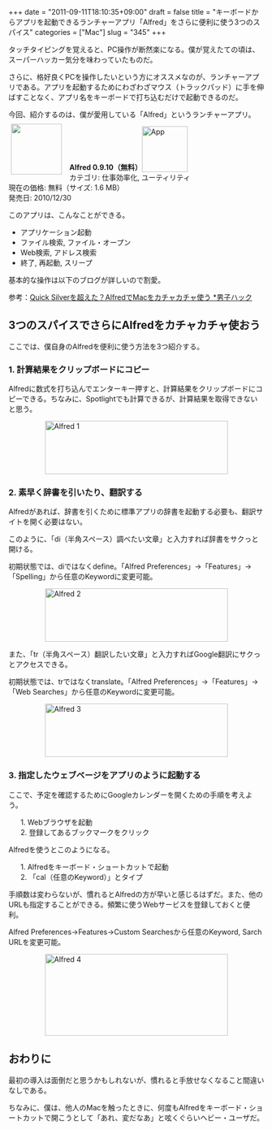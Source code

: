 +++
date = "2011-09-11T18:10:35+09:00"
draft = false
title = "キーボードからアプリを起動できるランチャーアプリ「Alfred」をさらに便利に使う3つのスパイス"
categories = ["Mac"]
slug = "345"
+++

タッチタイピングを覚えると、PC操作が断然楽になる。僕が覚えたての頃は、スーパーハッカー気分を味わっていたものだ。  

さらに、格好良くPCを操作したいという方にオススメなのが、ランチャーアプリである。アプリを起動するためにわざわざマウス（トラックパッド）に手を伸ばすことなく、アプリ名をキーボードで打ち込むだけで起動できるのだ。

今回、紹介するのは、僕が愛用している「Alfred」というランチャーアプリ。

<a href="https://itunes.apple.com/jp/app/id405843582?mt=12&uo=4&at=11l3RT" target="_blank" rel="nofollow"><img width="100" class="alignleft" align="left" src="http://a3.mzstatic.com/us/r1000/095/Purple/87/34/69/mzi.wwrcmsqp.100x100-75.png" style="margin: -5px 15px 1px 5px;"></a><strong> Alfred 0.9.10（無料）</strong><a href="https://itunes.apple.com/jp/app/id405843582?mt=12&uo=4&at=11l3RT" target="_blank" rel="nofollow"><img src="/images/2012/12/viewinitunes_jp.png" style="vertical-align:bottom;" width="90" alt="App"></a><br> カテゴリ: 仕事効率化, ユーティリティ<br> 現在の価格: 無料（サイズ: 1.6 MB）<br> 発売日: 2010/12/30<br style="clear: both;">

このアプリは、こんなことができる。

<ul><li>アプリケーション起動</li>
<li>ファイル検索, ファイル・オープン</li>
<li>Web検索, アドレス検索</li>
<li>終了, 再起動, スリープ</li></ul>

基本的な操作は以下のブログが詳しいので割愛。

参考：<a  href="http://www.danshihack.com/2011/06/09/saku/alfred.html" target="_blank">Quick Silverを超えた？AlfredでMacをカチャカチャ使う *男子ハック</a>

<h2>3つのスパイスでさらにAlfredをカチャカチャ使おう</h2>

ここでは、僕自身のAlfredを便利に使う方法を3つ紹介する。

<h3>1. 計算結果をクリップボードにコピー</h3>

Alfredに数式を打ち込んでエンターキー押すと、計算結果をクリップボードにコピーできる。ちなみに、Spotlightでも計算できるが、計算結果を取得できないと思う。 

<img style="display:block; margin-left:auto; margin-right:auto;" src="/images/2011/09/Alfred-1.jpg" alt="Alfred 1" title="Alfred-1.jpg" border="0" width="360" height="105" />

<h3>2. 素早く辞書を引いたり、翻訳する</h3>
Alfredがあれば、辞書を引くために標準アプリの辞書を起動する必要も、翻訳サイトを開く必要はない。

このように、「di（半角スペース）調べたい文章」と入力すれば辞書をサクっと開ける。

初期状態では、diではなくdefine。「Alfred Preferences」→「Features」→「Spelling」から任意のKeywordに変更可能。

<img style="display:block; margin-left:auto; margin-right:auto;" src="/images/2011/09/Alfred-2.jpg" alt="Alfred 2" title="Alfred-2.jpg" border="0" width="360" height="105" />

また、「tr（半角スペース）翻訳したい文章」と入力すればGoogle翻訳にサクっとアクセスできる。

初期状態では、trではなくtranslate。「Alfred Preferences」→「Features」→「Web Searches」から任意のKeywordに変更可能。

<img style="display:block; margin-left:auto; margin-right:auto;" src="/images/2011/09/Alfred-3.jpg" alt="Alfred 3" title="Alfred-3.jpg" border="0" width="360" height="105" />

<h3>3. 指定したウェブページをアプリのように起動する</h3>

ここで、予定を確認するためにGoogleカレンダーを開くための手順を考えよう。

<ul>
<li style="list-style-type: none;">1. Webブラウザを起動</li>
<li style="list-style-type: none;">2. 登録してあるブックマークをクリック</li></ul>

Alfredを使うとこのようになる。

<ul><li style="list-style-type: none;">1. Alfredをキーボード・ショートカットで起動</li>
<li style="list-style-type: none;">2. 「cal（任意のKeyword）」とタイプ</li></ul>

手順数は変わらないが、慣れるとAlfredの方が早いと感じるはずだ。また、他のURLも指定することができる。頻繁に使うWebサービスを登録しておくと便利。

Alfred Preferences→Features→Custom Searchesから任意のKeyword, Sarch URLを変更可能。

<img style="display:block; margin-left:auto; margin-right:auto;" src="/images/2011/09/Alfred-4.jpg" alt="Alfred 4" title="Alfred-4.jpg" border="0" width="360" height="161" />

<h2>おわりに</h2>
最初の導入は面倒だと思うかもしれないが、慣れると手放せなくなること間違いなしである。

ちなみに、僕は、他人のMacを触ったときに、何度もAlfredをキーボード・ショートカットで開こうとして「あれ、変だなあ」と呟くぐらいヘビー・ユーザだ。
